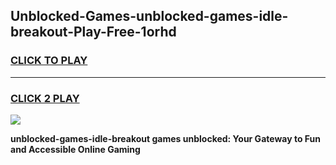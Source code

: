 
## Unblocked-Games-unblocked-games-idle-breakout-Play-Free-1orhd
<h3>
<a href="https://premium76.site?title=unblocked-games-idle-breakout&ref=10A">CLICK TO PLAY</a></h3>
<hr>

<h3>
<a href="https://premium76.site?title=unblocked-games-idle-breakout&ref=10A">CLICK 2 PLAY</a>
  
</h3>

<a href="https://premium76.site?title=unblocked-games-idle-breakout&ref=10A"><img src="https://clearcache.store/games.png"></a>


**unblocked-games-idle-breakout games unblocked: Your Gateway to Fun and Accessible Online Gaming**

